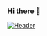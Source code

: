 ### Hi there 👋

[![Header](https://user-images.githubusercontent.com/103063763/177596571-60017ba8-c7ae-4efe-aacf-80447735abce.svg "Header")](https://www.linkedin.com/in/ben-boyte-38a422244/)

<!--
**Ben-Boyte/Ben-Boyte** is a ✨ _special_ ✨ repository because its `README.md` (this file) appears on your GitHub profile.

Here are some ideas to get you started:

- 🔭 I’m currently working on ...
- 🌱 I’m currently learning ...
- 👯 I’m looking to collaborate on ...
- 🤔 I’m looking for help with ...
- 💬 Ask me about ...
- 📫 How to reach me: ...
- 😄 Pronouns: ...
- ⚡ Fun fact: ...
-->
